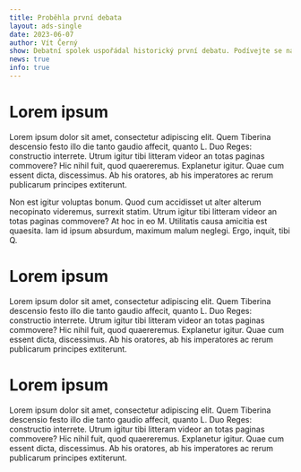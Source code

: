 ```yaml
---
title: Proběhla první debata
layout: ads-single
date: 2023-06-07
author: Vít Černý
show: Debatní spolek uspořádal historický první debatu. Podívejte se na její průběh a seznamte se s myšlenkami prvních členů.
news: true
info: true
---
```


# Lorem ipsum

Lorem ipsum dolor sit amet, consectetur adipiscing elit. Quem Tiberina descensio festo illo die tanto gaudio affecit, quanto L. Duo Reges: constructio interrete. Utrum igitur tibi litteram videor an totas paginas commovere? Hic nihil fuit, quod quaereremus. Explanetur igitur. Quae cum essent dicta, discessimus. Ab his oratores, ab his imperatores ac rerum publicarum principes extiterunt.

Non est igitur voluptas bonum. Quod cum accidisset ut alter alterum necopinato videremus, surrexit statim. Utrum igitur tibi litteram videor an totas paginas commovere? At hoc in eo M. Utilitatis causa amicitia est quaesita. Iam id ipsum absurdum, maximum malum neglegi. Ergo, inquit, tibi Q.

# Lorem ipsum

Lorem ipsum dolor sit amet, consectetur adipiscing elit. Quem Tiberina descensio festo illo die tanto gaudio affecit, quanto L. Duo Reges: constructio interrete. Utrum igitur tibi litteram videor an totas paginas commovere? Hic nihil fuit, quod quaereremus. Explanetur igitur. Quae cum essent dicta, discessimus. Ab his oratores, ab his imperatores ac rerum publicarum principes extiterunt.

# Lorem ipsum

Lorem ipsum dolor sit amet, consectetur adipiscing elit. Quem Tiberina descensio festo illo die tanto gaudio affecit, quanto L. Duo Reges: constructio interrete. Utrum igitur tibi litteram videor an totas paginas commovere? Hic nihil fuit, quod quaereremus. Explanetur igitur. Quae cum essent dicta, discessimus. Ab his oratores, ab his imperatores ac rerum publicarum principes extiterunt.